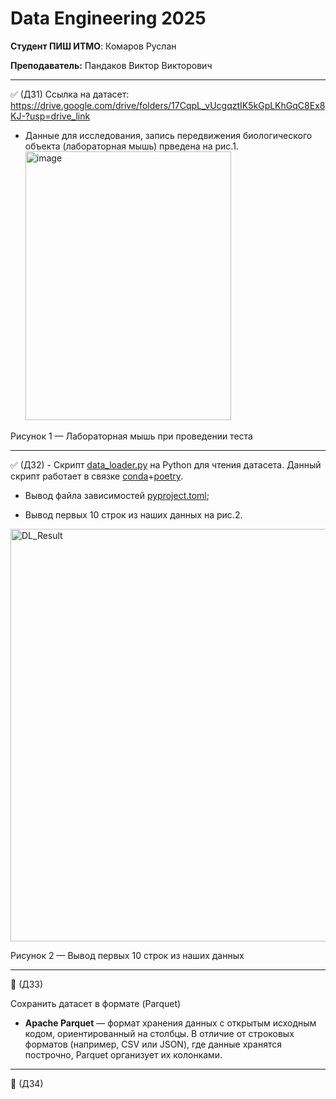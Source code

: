 # **Data Engineering 2025**

**Студент ПИШ ИТМО**: Комаров Руслан

**Преподаватель:** Пандаков Виктор Викторович
 ____

 :white_check_mark: (ДЗ1) Ссылка на датасет: https://drive.google.com/drive/folders/17CqpL_vUcgqztIK5kGpLKhGqC8Ex8KJ-?usp=drive_link 

 - Данные для исследования, запись передвижения биологического объекта (лабораторная мышь) прведена на рис.1.
   <img width="329" height="430" alt="image" src="https://github.com/user-attachments/assets/1f542dbc-c7a1-47f5-954d-73e61a89efba" />
   
Рисунок 1 — Лабораторная мышь при проведении теста
 ____
:white_check_mark: (ДЗ2) - Скрипт [data_loader.py](https://github.com/Staruslan/data-engineering-2025/blob/main/data_loader.py) на Python для чтения датасета.
Данный скрипт работает в связке [conda](https://docs.conda.io/projects/conda/en/stable/user-guide/tasks/manage-environments.html)+[poetry](https://python-poetry.org/docs/basic-usage/). 


- Вывод файла зависимостей [pyproject.toml](https://github.com/Staruslan/data-engineering-2025/blob/main/pyproject.toml);

- Вывод первых 10 строк из наших данных на рис.2.

<img width="1915" height="660" alt="DL_Result" src="https://github.com/user-attachments/assets/c13ed3d4-ef54-48a0-abe5-a72f1c5fa44d" />


Рисунок 2 — Вывод первых 10 строк из наших данных

____

:black_square_button: (ДЗ3)

Сохранить датасет в формате (Parquet)

- **Apache Parquet** — формат хранения данных с открытым исходным кодом, ориентированный на столбцы. В отличие от строковых форматов (например, CSV или JSON), где данные хранятся построчно, Parquet организует их колонками.
____

:black_square_button: (ДЗ4)
